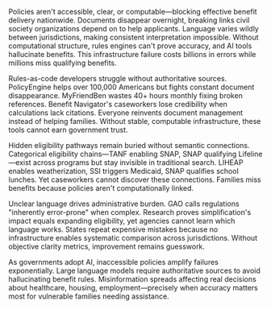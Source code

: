 Policies aren't accessible, clear, or computable—blocking effective benefit delivery nationwide. Documents disappear overnight, breaking links civil society organizations depend on to help applicants. Language varies wildly between jurisdictions, making consistent interpretation impossible. Without computational structure, rules engines can't prove accuracy, and AI tools hallucinate benefits. This infrastructure failure costs billions in errors while millions miss qualifying benefits.

Rules-as-code developers struggle without authoritative sources. PolicyEngine helps over 100,000 Americans but fights constant document disappearance. MyFriendBen wastes 40+ hours monthly fixing broken references. Benefit Navigator's caseworkers lose credibility when calculations lack citations. Everyone reinvents document management instead of helping families. Without stable, computable infrastructure, these tools cannot earn government trust.

Hidden eligibility pathways remain buried without semantic connections. Categorical eligibility chains—TANF enabling SNAP, SNAP qualifying Lifeline—exist across programs but stay invisible in traditional search. LIHEAP enables weatherization, SSI triggers Medicaid, SNAP qualifies school lunches. Yet caseworkers cannot discover these connections. Families miss benefits because policies aren't computationally linked.

Unclear language drives administrative burden. GAO calls regulations "inherently error-prone" when complex. Research proves simplification's impact equals expanding eligibility, yet agencies cannot learn which language works. States repeat expensive mistakes because no infrastructure enables systematic comparison across jurisdictions. Without objective clarity metrics, improvement remains guesswork.

As governments adopt AI, inaccessible policies amplify failures exponentially. Large language models require authoritative sources to avoid hallucinating benefit rules. Misinformation spreads affecting real decisions about healthcare, housing, employment—precisely when accuracy matters most for vulnerable families needing assistance.